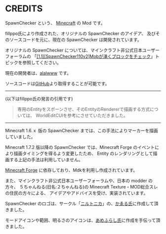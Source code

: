 CREDITS
==================

SpawnChecker という、 [Minecraft](https://www.minecraft.net) の Mod です。

fillppo氏により作成された、オリジナルの SpawnChecker のアイデア、
及びそのソースコードを元に、現在の SpawnChecker は開発されています。

オリジナルの SpawnChecker については、マインクラフト非公式日本ユーザーフォーラムの
「[[1.1][SpawnChecker110v2]Mobが湧くブロックをチェック](http://forum.minecraftuser.jp/viewtopic.php?t=36)」トピックを参照してください。

現在の開発者は、[alalwww](https://github.com/alalwww) です。

ソースコードは[GitHub](https://github.com/alalwww/SpawnChecker)より取得することが可能です。


---------------------------------------
(以下はfillppo氏の発言の引用です)
> 専用のEntityをスポーンさせ、そのEntityのRendererで描画する方式については、
> WorldEditCUIを参考にさせていただきました。
---------------------------------------
Minecraft 1.6.ｘ 版の SpawnChecker までは、この手法によりマーカーを描画していました。

Minecraft 1.7.2 版以降の SpawnChecker では、Minecraft Forge のイベントにより描画タイミングを得るよう変更したため、
Entity のレンダリングとして描画する上記の手法は利用していません。

[Minecraft Forge](http://minecraftforge.net/) に依存しており、Mdkを利用し作成されています。

また、マインクラフト非公式日本ユーザーフォーラムや、日本の modder の方々、
５ちゃんねる(旧名:２ちゃんねる)の Minecraft Texture・MOD総合スレ の住民の方々による、
アイデアやアドバイスを受け、実装されています。

SpawnChecker のロゴは、サークル「[ニルトニカ](https://twitter.com/nilutonica)」の、[かゑる氏](https://twitter.com/ka_we_ru)に作成して頂きました。

モードアイコンや範囲、明るさのアイコンは、[あめふらし氏](https://twitter.com/furasanai)に作成を手伝って頂きました。
